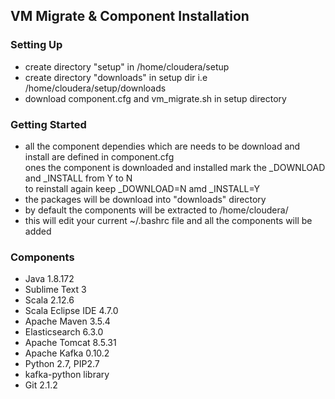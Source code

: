VM Migrate & Component Installation
----------

### Setting Up
- create directory "setup" in /home/cloudera/setup
- create directory "downloads" in setup dir i.e /home/cloudera/setup/downloads
- download component.cfg and vm_migrate.sh in setup directory

### Getting Started 
- all the component dependies which are needs to be download and install are defined in component.cfg<br>
ones the component is downloaded and installed mark the _DOWNLOAD and _INSTALL from Y to N<br>
to reinstall again keep _DOWNLOAD=N amd _INSTALL=Y
- the packages will be download into "downloads" directory 
- by default the components will be extracted to /home/cloudera/
- this will edit your current ~/.bashrc file and all the components will be added 

### Components
- Java 1.8.172
- Sublime Text 3
- Scala 2.12.6
- Scala Eclipse IDE 4.7.0
- Apache Maven 3.5.4
- Elasticsearch 6.3.0
- Apache Tomcat 8.5.31
- Apache Kafka 0.10.2
- Python 2.7, PIP2.7
- kafka-python library
- Git 2.1.2